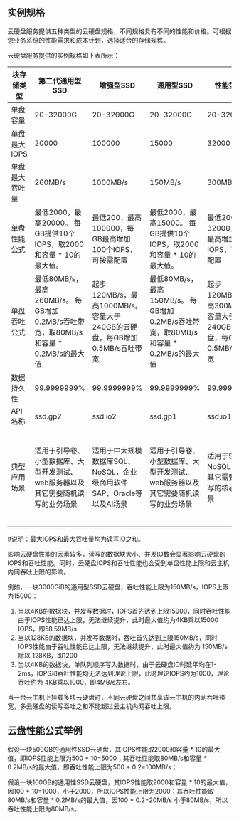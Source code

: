 ## 实例规格

  云硬盘服务提供五种类型的云硬盘规格，不同规格具有不同的性能和价格。可根据您业务系统的性能需求和成本计划，选择适合的存储规格。
  
  云硬盘服务提供的实例规格如下表所示：
  
  | 块存储类型     | 第二代通用型SSD                                              | 增强型SSD                                                    | 通用型SSD                                                    | 性能型SSD                                                    | 容量型HDD                                                    |
  | -------------- | ------------------------------------------------------------ | ------------------------------------------------------------ | ------------------------------------------------------------ | ------------------------------------------------------------ | ------------------------------------------------------------ |
  | 单盘容量       | 20-32000G                                                    | 20-32000G                                                    | 20-32000G                                                    | 20-32000G                                                    | 20-32000G                                                    |
  | 单盘最大IOPS   | 20000                                                        | 100000                                                       | 15000                                                        | 32000                                                        | 500（理论值，无法稳定提供）                                  |
  | 单盘最大吞吐量 | 260MB/s                                                      | 1000MB/s                                                     | 150MB/s                                                      | 300MB/s                                                      | 80MB/s（理论值，无法稳定提供）                               |
  | 单盘性能公式   | 最低2000，最高20000。 每GB提供10个IOPS，取2000和容量 * 10的最大值。 | 最低200，最高100000，每GB最高增加100个IOPS，可按需配置       | 最低2000，最高15000。 每GB提供10个IOPS，取2000和容量 * 10的最大值。 | 最低200，最高32000，每GB最高增加50个IOPS，可按需配置         | 不适用                                                       |
  | 单盘吞吐公式   | 最低80MB/s，最高260MB/s。 每GB增加0.2MB/s吞吐带宽，取80MB/s和容量 * 0.2MB/s的最大值 | 起步120MB/s，最高1000MB/s。 容量大于240GB的云硬盘，每GB增加0.5MB/s吞吐带宽 | 最低80MB/s，最高150MB/s。 每GB增加0.2MB/s吞吐带宽，取80MB/s和容量 * 0.2MB/s的最大值 | 起步120MB/s，最高300MB/s。 容量大于240GB的云硬盘，每GB增加0.5MB/s吞吐带宽 | 不适用                                                       |
  | 数据持久性     | 99.9999999%                                                  | 99.9999999%                                                  | 99.9999999%                                                  | 99.9999999%                                                  | 99.9999999%                                                  |
  | API名称        | ssd.gp2                                                      | ssd.io2                                                      | ssd.gp1                                                      | ssd.io1                                                      | hdd.std1                                                     |
  | 典型应用场景   | 适用于引导卷、小型数据库、大型开发测试、web服务器以及其它需要随机读写的业务场景 | 适用于中大规模数据库SQL、NoSQL，企业级商用软件SAP、Oracle等以及AI场景 | 适用于引导卷、小型数据库、大型开发测试、web服务器以及其它需要随机读写的业务场景 | 适用于SQL、NoSQL、以及其它需要随机读写的核心业务场景         | 为Web应用提供安全可靠的存储资源，满足数据完整性和数据保护的要求，适用于读写速率适中、事务性处理较少 、冷数据备份等场景 |
  
  \#说明：最大IOPS和最大吞吐量均为读写IO之和。
  
  影响云硬盘性能的因素较多，读写的数据块大小、并发IO数会显著影响云硬盘的IOPS和吞吐性能。同时，云硬盘IOPS和吞吐性能也会受到单盘性能上限和云主机内网吞吐上限的影响。
  
  例如，一块3000GiB的通用型SSD云硬盘，吞吐性能上限为150MB/s，IOPS上限为15000：
  
  1. 当以4KB的数据块，并发写数据时，IOPS首先达到上限15000，同时吞吐性能由于IOPS性能已达上限，无法继续提升，此时最大值约为4KB乘以15000 IOPS，即58.59MB/s
  2. 当以128KB的数据块，并发写数据时，吞吐首先达到上限150MB/s，同时IOPS性能由于吞吐性能已达上限，无法继续提升，此时最大值约为 150MB/s 除以 128KB，即1200
  3. 当以4KB的数据块，单队列顺序写入数据时，由于云硬盘IO时延平均在1-2ms，IOPS和吞吐性能均无法达到理论上限，此时理论IOPS约为1000，理论吞吐约为 4KB乘以1000，即4MB/s左右。
  
  当一台云主机上挂载多块云硬盘时，不同云硬盘之间共享该云主机的内网吞吐带宽，多云硬盘的读写吞吐之和不能超过云主机内网吞吐上限。
  
  ## 云盘性能公式举例
  
  假设一块500GB的通用性SSD云硬盘，其IOPS性能取2000和容量 * 10的最大值，即IOPS性能上限为500 * 10=5000；其吞吐性能取80MB/s和容量 * 0.2MB/s的最大值，即吞吐性能上限为500 * 0.2=100MB/s；
  
  假设一块100GB的通用性SSD云硬盘，其IOPS性能取2000和容量 * 10的最大值，因100 * 10=1000，小于2000，所以IOPS性能上限为2000；其吞吐性能取80MB/s和容量 * 0.2MB/s的最大值，因100 * 0.2=20MB/s 小于80MB/s，所以吞吐性能上限为80MB/s。
